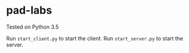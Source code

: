 # pad-labs

Tested on Python 3.5

Run `start_client.py` to start the client.
Run `start_server.py` to start the server.
